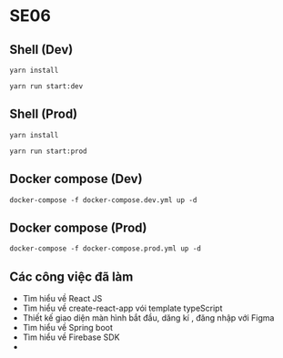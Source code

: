 # SE06

## Shell (Dev)

```shell
yarn install

yarn run start:dev
```

## Shell (Prod)

```shell
yarn install

yarn run start:prod
```

## Docker compose (Dev)

```shell
docker-compose -f docker-compose.dev.yml up -d
```

## Docker compose (Prod)

```shell
docker-compose -f docker-compose.prod.yml up -d
```

## Các công việc đã làm

* Tìm hiểu về React JS
* Tìm hiểu về create-react-app vói template typeScript
* Thiết kế giao diện màn hình bắt đầu, dăng kí , đăng nhập với Figma
* Tìm hiểu về Spring boot
* Tìm hiểu về Firebase SDK
* 
